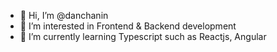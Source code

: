 - 👋 Hi, I’m @danchanin
- 👀 I’m interested in Frontend & Backend development
- 🌱 I’m currently learning Typescript such as Reactjs, Angular

<!---
danchanin/danchanin is a ✨ special ✨ repository because its `README.md` (this file) appears on your GitHub profile.
You can click the Preview link to take a look at your changes.
--->
